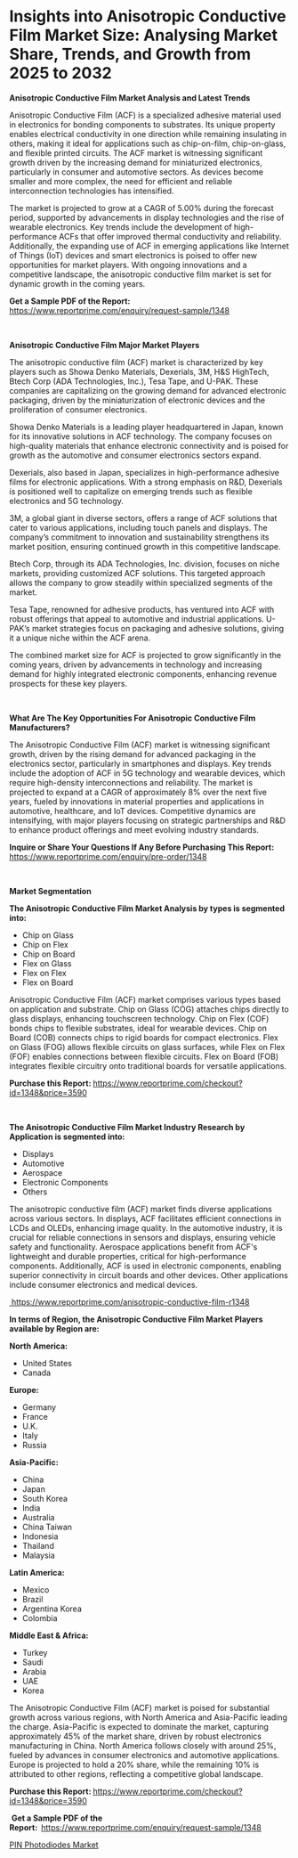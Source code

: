 <p><h1>Insights into Anisotropic Conductive Film Market Size: Analysing Market Share, Trends, and Growth from 2025 to 2032</h1></p><p><strong>Anisotropic Conductive Film Market Analysis and Latest Trends</strong></p>
<p><p>Anisotropic Conductive Film (ACF) is a specialized adhesive material used in electronics for bonding components to substrates. Its unique property enables electrical conductivity in one direction while remaining insulating in others, making it ideal for applications such as chip-on-film, chip-on-glass, and flexible printed circuits. The ACF market is witnessing significant growth driven by the increasing demand for miniaturized electronics, particularly in consumer and automotive sectors. As devices become smaller and more complex, the need for efficient and reliable interconnection technologies has intensified.</p><p>The market is projected to grow at a CAGR of 5.00% during the forecast period, supported by advancements in display technologies and the rise of wearable electronics. Key trends include the development of high-performance ACFs that offer improved thermal conductivity and reliability. Additionally, the expanding use of ACF in emerging applications like Internet of Things (IoT) devices and smart electronics is poised to offer new opportunities for market players. With ongoing innovations and a competitive landscape, the anisotropic conductive film market is set for dynamic growth in the coming years.</p></p>
<p><strong>Get a Sample PDF of the Report:&nbsp;</strong> <a href="https://www.reportprime.com/enquiry/request-sample/1348?utm_campaign=3279&utm_medium=2&utm_source=Github&utm_content=ia&utm_term=18032025&utm_id=anisotropic-conductive-film">https://www.reportprime.com/enquiry/request-sample/1348</a></p>
<p>&nbsp;</p>
<p><strong>Anisotropic Conductive Film Major Market Players</strong></p>
<p><p>The anisotropic conductive film (ACF) market is characterized by key players such as Showa Denko Materials, Dexerials, 3M, H&S HighTech, Btech Corp (ADA Technologies, Inc.), Tesa Tape, and U-PAK. These companies are capitalizing on the growing demand for advanced electronic packaging, driven by the miniaturization of electronic devices and the proliferation of consumer electronics.</p><p>Showa Denko Materials is a leading player headquartered in Japan, known for its innovative solutions in ACF technology. The company focuses on high-quality materials that enhance electronic connectivity and is poised for growth as the automotive and consumer electronics sectors expand.</p><p>Dexerials, also based in Japan, specializes in high-performance adhesive films for electronic applications. With a strong emphasis on R&D, Dexerials is positioned well to capitalize on emerging trends such as flexible electronics and 5G technology.</p><p>3M, a global giant in diverse sectors, offers a range of ACF solutions that cater to various applications, including touch panels and displays. The company’s commitment to innovation and sustainability strengthens its market position, ensuring continued growth in this competitive landscape.</p><p>Btech Corp, through its ADA Technologies, Inc. division, focuses on niche markets, providing customized ACF solutions. This targeted approach allows the company to grow steadily within specialized segments of the market.</p><p>Tesa Tape, renowned for adhesive products, has ventured into ACF with robust offerings that appeal to automotive and industrial applications. U-PAK’s market strategies focus on packaging and adhesive solutions, giving it a unique niche within the ACF arena.</p><p>The combined market size for ACF is projected to grow significantly in the coming years, driven by advancements in technology and increasing demand for highly integrated electronic components, enhancing revenue prospects for these key players.</p></p>
<p>&nbsp;</p>
<p><strong>What Are The Key Opportunities For Anisotropic Conductive Film Manufacturers?</strong></p>
<p><p>The Anisotropic Conductive Film (ACF) market is witnessing significant growth, driven by the rising demand for advanced packaging in the electronics sector, particularly in smartphones and displays. Key trends include the adoption of ACF in 5G technology and wearable devices, which require high-density interconnections and reliability. The market is projected to expand at a CAGR of approximately 8% over the next five years, fueled by innovations in material properties and applications in automotive, healthcare, and IoT devices. Competitive dynamics are intensifying, with major players focusing on strategic partnerships and R&D to enhance product offerings and meet evolving industry standards.</p></p>
<p><strong>Inquire or Share Your Questions If Any Before Purchasing This Report:</strong> <a href="https://www.reportprime.com/enquiry/pre-order/1348?utm_campaign=3279&utm_medium=2&utm_source=Github&utm_content=ia&utm_term=18032025&utm_id=anisotropic-conductive-film">https://www.reportprime.com/enquiry/pre-order/1348</a></p>
<p>&nbsp;</p>
<p><strong>Market Segmentation</strong></p>
<p><strong>The Anisotropic Conductive Film Market Analysis by types is segmented into:</strong></p>
<p><ul><li>Chip on Glass</li><li>Chip on Flex</li><li>Chip on Board</li><li>Flex on Glass</li><li>Flex on Flex</li><li>Flex on Board</li></ul></p>
<p><p>Anisotropic Conductive Film (ACF) market comprises various types based on application and substrate. Chip on Glass (COG) attaches chips directly to glass displays, enhancing touchscreen technology. Chip on Flex (COF) bonds chips to flexible substrates, ideal for wearable devices. Chip on Board (COB) connects chips to rigid boards for compact electronics. Flex on Glass (FOG) allows flexible circuits on glass surfaces, while Flex on Flex (FOF) enables connections between flexible circuits. Flex on Board (FOB) integrates flexible circuitry onto traditional boards for versatile applications.</p></p>
<p><strong>Purchase this Report:&nbsp;</strong><a href="https://www.reportprime.com/checkout?id=1348&price=3590&utm_campaign=3279&utm_medium=2&utm_source=Github&utm_content=ia&utm_term=18032025&utm_id=anisotropic-conductive-film">https://www.reportprime.com/checkout?id=1348&price=3590</a></p>
<p>&nbsp;</p>
<p><strong>The Anisotropic Conductive Film Market Industry Research by Application is segmented into:</strong></p>
<p><ul><li>Displays</li><li>Automotive</li><li>Aerospace</li><li>Electronic Components</li><li>Others</li></ul></p>
<p><p>The anisotropic conductive film (ACF) market finds diverse applications across various sectors. In displays, ACF facilitates efficient connections in LCDs and OLEDs, enhancing image quality. In the automotive industry, it is crucial for reliable connections in sensors and displays, ensuring vehicle safety and functionality. Aerospace applications benefit from ACF's lightweight and durable properties, critical for high-performance components. Additionally, ACF is used in electronic components, enabling superior connectivity in circuit boards and other devices. Other applications include consumer electronics and medical devices.</p></p>
<p><a href="https://www.reportprime.com/anisotropic-conductive-film-r1348?utm_campaign=3279&utm_medium=2&utm_source=Github&utm_content=ia&utm_term=18032025&utm_id=anisotropic-conductive-film">&nbsp;https://www.reportprime.com/anisotropic-conductive-film-r1348</a></p>
<p><strong>In terms of Region, the Anisotropic Conductive Film Market Players available by Region are:</strong></p>
<p>
    <p> <strong> North America: </strong>
        <ul>
            <li>United States</li>
            <li>Canada</li>
        </ul>
        </p> 
    <p> <strong> Europe: </strong>
        <ul>
            <li>Germany</li>
            <li>France</li>
            <li>U.K.</li>
            <li>Italy</li>
            <li>Russia</li>
        </ul>
        </p> 
    <p> <strong> Asia-Pacific: </strong>
        <ul>
            <li>China</li>
            <li>Japan</li>
            <li>South Korea</li>
            <li>India</li>
            <li>Australia</li>
            <li>China Taiwan</li>
            <li>Indonesia</li>
            <li>Thailand</li>
            <li>Malaysia</li>
        </ul>
        </p> 
    <p> <strong> Latin America: </strong>
        <ul>
            <li>Mexico</li>
            <li>Brazil</li>
            <li>Argentina Korea</li>
            <li>Colombia</li>
        </ul>
        </p> 
    <p> <strong> Middle East & Africa: </strong>
        <ul>
            <li>Turkey</li>
            <li>Saudi</li>
            <li>Arabia</li>
            <li>UAE</li>
            <li>Korea</li>
        </ul>
    </p>
    </p>
<p><p>The Anisotropic Conductive Film (ACF) market is poised for substantial growth across various regions, with North America and Asia-Pacific leading the charge. Asia-Pacific is expected to dominate the market, capturing approximately 45% of the market share, driven by robust electronics manufacturing in China. North America follows closely with around 25%, fueled by advances in consumer electronics and automotive applications. Europe is projected to hold a 20% share, while the remaining 10% is attributed to other regions, reflecting a competitive global landscape. </p></p>
<p><strong>Purchase this Report: </strong><a href="https://www.reportprime.com/checkout?id=1348&price=3590&utm_campaign=3279&utm_medium=2&utm_source=Github&utm_content=ia&utm_term=18032025&utm_id=anisotropic-conductive-film">https://www.reportprime.com/checkout?id=1348&price=3590</a></p>
<p>&nbsp;<strong>Get a Sample PDF of the Report:&nbsp;&nbsp;</strong><a href="https://www.reportprime.com/enquiry/request-sample/1348?utm_campaign=3279&utm_medium=2&utm_source=Github&utm_content=ia&utm_term=18032025&utm_id=anisotropic-conductive-film">https://www.reportprime.com/enquiry/request-sample/1348</a></p>
<p><strong></strong></p>
<p><p><a href="https://github.com/rosamariarocque98/Market-Research-Report-List-1/blob/main/pin-photodiodes-market.md?utm_campaign=3279&utm_medium=2&utm_source=Github&utm_content=ia&utm_term=18032025&utm_id=anisotropic-conductive-film">PIN Photodiodes Market</a></p></p>